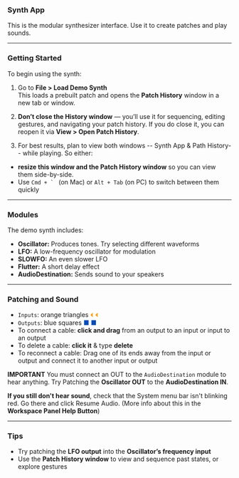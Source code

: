 ### Synth App

This is the modular synthesizer interface. Use it to create patches and play sounds.

---

### Getting Started

To begin using the synth:

1. Go to **File > Load Demo Synth**  
   This loads a prebuilt patch and opens the **Patch History** window in a new tab or window.

2. **Don’t close the History window** — you’ll use it for sequencing, editing gestures, and navigating your patch history. If you do close it, you can reopen it via **View > Open Patch History**.

3. For best results, plan to view both windows -- Synth App & Path History-- while playing. So either:
- **resize this window and the Patch History window** so you can view them side-by-side. 
- Use ``Cmd + ` `` (on Mac) or `Alt + Tab` (on PC) to switch between them quickly  

---

### Modules

The demo synth includes:

- **Oscillator:** Produces tones. Try selecting different waveforms  
- **LFO:** A low-frequency oscillator for modulation  
- **SLOWFO:** An even slower LFO  
- **Flutter:** A short delay effect  
- **AudioDestination:** Sends sound to your speakers  

---

### Patching and Sound

- `Inputs`: orange triangles <span style="color:#ff9900">⏴</span>  <span style="color:#ff9900">⏴</span> 
- `Outputs`: blue squares  <span style="color:#004cb8">■</span>  <span style="color:#004cb8">■</span> 
- To connect a cable: **click and drag** from an output to an input or input to an output
- To delete a cable: **click it** & type **delete**
- To reconnect a cable: Drag one of its ends away from the input or output and connect it to another input or output

**IMPORTANT** You must connect an OUT to the `AudioDestination` module to hear anything. Try Patching the **Oscillator OUT** to the **AudioDestination IN**. 

**If you still don't hear sound**, check that the System menu bar isn't blinking red. Go there and click Resume Audio. (More info about this in the **Workspace Panel Help Button**)

---

### Tips

- Try patching the **LFO output** into the **Oscillator’s frequency input**   
- Use the **Patch History window** to view and sequence past states, or explore gestures
